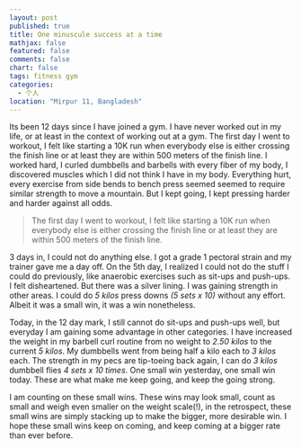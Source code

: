 ```yaml
---
layout: post
published: true
title: One minuscule success at a time
mathjax: false
featured: false
comments: false
chart: false
tags: fitness gym
categories: 
  - 个人
location: "Mirpur 11, Bangladesh"
---
```


Its been 12 days since I have joined a gym. I have never worked out in my life, or at least in the context of working out at a gym. The first day I went to workout, I felt like starting a 10K run when everybody else is either crossing the finish line or at least they are within 500 meters of the finish line. I worked hard, I curled dumbbells and barbells with every fiber of my body, I discovered muscles which I did not think I have in my body. Everything hurt, every exercise from side bends to bench press seemed seemed to require similar strength to move a mountain. But I kept going, I kept pressing harder and harder against all odds.

> The first day I went to workout, I felt like starting a 10K run when everybody else is either crossing the finish line or at least they are within 500 meters of the finish line.

3 days in, I could not do anything else. I got a grade 1 pectoral strain and my trainer gave me a day off. On the 5th day, I realized I could not do the stuff I could do previously, like anaerobic exercises such as sit-ups and push-ups. I felt disheartened. But there was a silver lining. I was gaining strength in other areas. I could do _5 kilos_ press downs _(5 sets x 10)_ without any effort. Albeit it was a small win, it was a win nonetheless.

Today, in the 12 day mark, I still cannot do sit-ups and push-ups well, but everyday I am gaining some advantage in other categories. I have increased the weight in my barbell curl routine from no weight to _2.50 kilos_ to the current _5 kilos_. My dumbbells went from being half a kilo each to _3 kilos_ each. The strength in my pecs are tip-toeing back again, I can do _3 kilos_ dumbbell flies _4 sets x 10 times_. One small win yesterday, one small win today. These are what make me keep going, and keep the going strong.

I am counting on these small wins. These wins may look small, count as small and weigh even smaller on the weight scale(!), in the retrospect, these small wins are simply stacking up to make the bigger, more desirable win. I hope these small wins keep on coming, and keep coming at a bigger rate than ever before.
